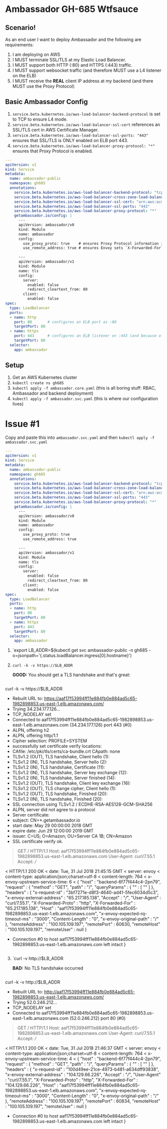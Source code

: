 # Ambassador GH-685 Wtfsauce

## Scenario!

As an end user I want to deploy Ambassador and the following are requirements:

1. I am deploying on AWS
1. I MUST terminate SSL/TLS at my Elastic Load Balancer.
2. I MUST support both HTTP (:80) and HTTPS (:443) traffic.
3. I MUST support websocket traffic (and therefore MUST use a L4 listener on the ELB)
4. I MUST receive the **REAL** client IP address at my backend (and there MUST use the Proxy Protocol)

## Basic Ambassador Config

1. `service.beta.kubernetes.io/aws-load-balancer-backend-protocol` is set to TCP to ensure L4 mode.
2. `service.beta.kubernetes.io/aws-load-balancer-ssl-cert` references an SSL/TLS cert in AWS Certificate Manager.
3. `service.beta.kubernetes.io/aws-load-balancer-ssl-ports: "443"` ensures that SSL/TLS is ONLY enabled on ELB port 443.
4. `service.beta.kubernetes.io/aws-load-balancer-proxy-protocol: "*"` ensures that Proxy Protocol is enabled.

```yaml
---
apiVersion: v1
kind: Service
metadata:
  name: ambassador-public
  namespace: gh685
  annotations:
    service.beta.kubernetes.io/aws-load-balancer-backend-protocol: "tcp"
    service.beta.kubernetes.io/aws-load-balancer-cross-zone-load-balancing-enabled: "true"
    service.beta.kubernetes.io/aws-load-balancer-ssl-cert: "arn:aws:acm:us-east-1:914373874199:certificate/1d16f0a1-abd5-44b3-8da5-5e06c843fd3d"
    service.beta.kubernetes.io/aws-load-balancer-ssl-ports: "443"
    service.beta.kubernetes.io/aws-load-balancer-proxy-protocol: "*"
    getambassador.io/config: |
      ---
      apiVersion: ambassador/v0
      kind: Module
      name: ambassador
      config:
        use_proxy_proto: true    # ensures Proxy Protocol information is read by Envoy.
        use_remote_address: true # ensures Envoy sets `X-Forwarded-For` with source IP from Proxy Protocol.

      ---
      apiVersion: ambassador/v1
      kind: Module
      name: tls
      config:
        server:
          enabled: false              
          redirect_cleartext_from: 80
        client:
          enabled: false
spec:
  type: LoadBalancer
  ports:
  - name: http
    port: 80       # configures an ELB port as :80
    targetPort: 80
  - name: https
    port: 443      # configures an ELB listener on :443 (and because of an annotation it will be an SSL listener)
    targetPort: 80
  selector:
    app: ambassador
```

## Setup

1. Get an AWS Kubernetes cluster
2. `kubectl create ns gh685`
3. `kubectl apply -f ambassador.core.yaml` (this is all boring stuff: RBAC, Ambassador and backend deployment)
4. `kubectl apply -f ambassador.svc.yaml`  (this is where our configuration lives)

# Issue #1

Copy and paste this into `ambassador.svc.yaml` and then `kubectl apply -f ambassador.svc.yaml`

```yaml
---
apiVersion: v1
kind: Service
metadata:
  name: ambassador-public
  namespace: gh685
  annotations:
    service.beta.kubernetes.io/aws-load-balancer-backend-protocol: "tcp"
    service.beta.kubernetes.io/aws-load-balancer-cross-zone-load-balancing-enabled: "true"
    service.beta.kubernetes.io/aws-load-balancer-ssl-cert: "arn:aws:acm:us-east-1:914373874199:certificate/1d16f0a1-abd5-44b3-8da5-5e06c843fd3d"
    service.beta.kubernetes.io/aws-load-balancer-ssl-ports: "443"
    service.beta.kubernetes.io/aws-load-balancer-proxy-protocol: "*"
    getambassador.io/config: |
      ---
      apiVersion: ambassador/v0
      kind: Module
      name: ambassador
      config:
        use_proxy_proto: true
        use_remote_address: true

      ---
      apiVersion: ambassador/v1
      kind: Module
      name: tls
      config:
        server:
          enabled: false
          redirect_cleartext_from: 80
        client:
          enabled: false
spec:
  type: LoadBalancer
  ports:
  - name: http
    port: 80
    targetPort: 80
  - name: https
    port: 443
    targetPort: 80
  selector:
    app: ambassador
```

1. `export LB_ADDR=$(kubectl get svc ambassador-public -n gh685 -o=jsonpath='{.status.loadBalancer.ingress[0].hostname}')
2. `curl -k -v https://$LB_ADDR`

    **GOOD:** You should get a TLS handshake and that's great:
    
    ```text
curl -k -v https://$LB_ADDR
* Rebuilt URL to: https://aaf17f53994ff11e884fb0e884ad5c65-1982898853.us-east-1.elb.amazonaws.com/
*   Trying 34.234.177.126...
* TCP_NODELAY set
* Connected to aaf17f53994ff11e884fb0e884ad5c65-1982898853.us-east-1.elb.amazonaws.com (34.234.177.126) port 443 (#0)
* ALPN, offering h2
* ALPN, offering http/1.1
* Cipher selection: PROFILE=SYSTEM
* successfully set certificate verify locations:
*   CAfile: /etc/pki/tls/certs/ca-bundle.crt
CApath: none
* TLSv1.2 (OUT), TLS handshake, Client hello (1):
* TLSv1.2 (IN), TLS handshake, Server hello (2):
* TLSv1.2 (IN), TLS handshake, Certificate (11):
* TLSv1.2 (IN), TLS handshake, Server key exchange (12):
* TLSv1.2 (IN), TLS handshake, Server finished (14):
* TLSv1.2 (OUT), TLS handshake, Client key exchange (16):
* TLSv1.2 (OUT), TLS change cipher, Client hello (1):
* TLSv1.2 (OUT), TLS handshake, Finished (20):
* TLSv1.2 (IN), TLS handshake, Finished (20):
* SSL connection using TLSv1.2 / ECDHE-RSA-AES128-GCM-SHA256
* ALPN, server did not agree to a protocol
* Server certificate:
*  subject: CN=*.getambassador.io
*  start date: May 29 00:00:00 2018 GMT
*  expire date: Jun 29 12:00:00 2019 GMT
*  issuer: C=US; O=Amazon; OU=Server CA 1B; CN=Amazon
*  SSL certificate verify ok.
> GET / HTTP/1.1
> Host: aaf17f53994ff11e884fb0e884ad5c65-1982898853.us-east-1.elb.amazonaws.com
> User-Agent: curl/7.55.1
> Accept: */*
> 
< HTTP/1.1 200 OK
< date: Tue, 31 Jul 2018 21:45:15 GMT
< server: envoy
< content-type: application/json;charset=utf-8
< content-length: 764
< x-envoy-upstream-service-time: 6
< 
{
"host" : "backend-6f77f444c4-2pn79",
"request" : {
    "method" : "GET",
    "path" : "/",
    "queryParams" : {
    "" : [ "" ]
    },
    "headers" : {
    "x-request-id" : "3bf7271e-d8f3-4640-ad41-5fec6034d5c3",
    "x-envoy-external-address" : "65.217.185.138",
    "Accept" : "*/*",
    "User-Agent" : "curl/7.55.1",
    "X-Forwarded-Proto" : "http",
    "X-Forwarded-For" : "65.217.185.138",
    "Host" : "aaf17f53994ff11e884fb0e884ad5c65-1982898853.us-east-1.elb.amazonaws.com",
    "x-envoy-expected-rq-timeout-ms" : "3000",
    "Content-Length" : "0",
    "x-envoy-original-path" : "/"
    },
    "remoteAddress" : "100.105.109.197",
    "remotePort" : 60630,
    "remoteHost" : "100.105.109.197",
    "remoteUser" : null
}
* Connection #0 to host aaf17f53994ff11e884fb0e884ad5c65-1982898853.us-east-1.elb.amazonaws.com left intact
}
    ```

3. `curl -v http://$LB_ADDR

    **BAD:** No TLS handshake occurred
    
    ```text
curl -k -v http://$LB_ADDR
* Rebuilt URL to: http://aaf17f53994ff11e884fb0e884ad5c65-1982898853.us-east-1.elb.amazonaws.com/
*   Trying 52.0.246.212...
* TCP_NODELAY set
* Connected to aaf17f53994ff11e884fb0e884ad5c65-1982898853.us-east-1.elb.amazonaws.com (52.0.246.212) port 80 (#0)
> GET / HTTP/1.1
> Host: aaf17f53994ff11e884fb0e884ad5c65-1982898853.us-east-1.elb.amazonaws.com
> User-Agent: curl/7.55.1
> Accept: */*
> 
< HTTP/1.1 200 OK
< date: Tue, 31 Jul 2018 21:46:37 GMT
< server: envoy
< content-type: application/json;charset=utf-8
< content-length: 764
< x-envoy-upstream-service-time: 4
< 
{
"host" : "backend-6f77f444c4-2pn79",
"request" : {
    "method" : "GET",
    "path" : "/",
    "queryParams" : {
    "" : [ "" ]
    },
    "headers" : {
    "x-request-id" : "100d49ee-21ce-4973-b481-a634dff93838",
    "x-envoy-external-address" : "104.129.66.226",
    "Accept" : "*/*",
    "User-Agent" : "curl/7.55.1",
    "X-Forwarded-Proto" : "http",
    "X-Forwarded-For" : "104.129.66.226",
    "Host" : "aaf17f53994ff11e884fb0e884ad5c65-1982898853.us-east-1.elb.amazonaws.com",
    "x-envoy-expected-rq-timeout-ms" : "3000",
    "Content-Length" : "0",
    "x-envoy-original-path" : "/"
    },
    "remoteAddress" : "100.105.109.197",
    "remotePort" : 60834,
    "remoteHost" : "100.105.109.197",
    "remoteUser" : null
}
* Connection #0 to host aaf17f53994ff11e884fb0e884ad5c65-1982898853.us-east-1.elb.amazonaws.com left intact
}
    ```
